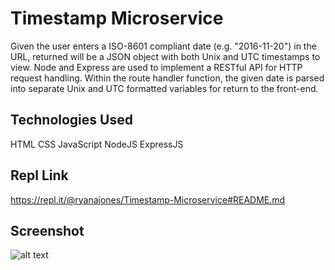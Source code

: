# Timestamp Microservice

Given the user enters a ISO-8601 compliant date (e.g. "2016-11-20") in the URL, returned will be a JSON object with both Unix and UTC timestamps to view. Node and Express are used to implement a RESTful API for HTTP request handling. Within the route handler function, the given date is parsed into separate Unix and UTC formatted variables for return to the front-end.

## Technologies Used

HTML CSS JavaScript NodeJS ExpressJS

## Repl Link

https://repl.it/@ryanajones/Timestamp-Microservice#README.md

## Screenshot

![alt text](https://i.imgur.com/f4kpcWg.png)
